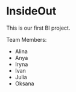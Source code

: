 # InsideOut

This is our first BI project.

Team Members:
- Alina
- Anya
- Iryna
- Ivan
- Julia
- Oksana